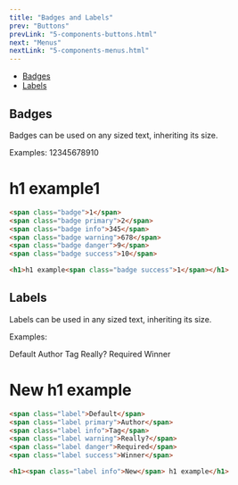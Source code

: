 ```yaml
---
title: "Badges and Labels"
prev: "Buttons"
prevLink: "5-components-buttons.html"
next: "Menus"
nextLink: "5-components-menus.html"
---
```


<div class="on-page-toc b-thin rounded mb-3e py-1e">
  <ul class="menu small">
    <li class="menu-item"><a href="#badges">Badges</a></li>
    <li class="menu-item"><a href="#labels">Labels</a></li>
  </ul>
</div>

## Badges

Badges can be used on any sized text, inheriting its size.

Examples: <span class="badge">1</span><span class="badge primary">2</span><span class="badge info">345</span><span class="badge warning">678</span><span class="badge danger">9</span><span class="badge success">10</span>

# h1 example<span class="badge success">1</span>

```HTML
<span class="badge">1</span>
<span class="badge primary">2</span>
<span class="badge info">345</span>
<span class="badge warning">678</span>
<span class="badge danger">9</span>
<span class="badge success">10</span>

<h1>h1 example<span class="badge success">1</span></h1>
```

## Labels

Labels can be used in any sized text, inheriting its size.

Examples:

<span class="label">Default</span>
<span class="label primary">Author</span>
<span class="label info">Tag</span>
<span class="label warning">Really?</span>
<span class="label danger">Required</span>
<span class="label success">Winner</span>

<h1><span class="label info">New</span> h1 example</h1>

```HTML
<span class="label">Default</span>
<span class="label primary">Author</span>
<span class="label info">Tag</span>
<span class="label warning">Really?</span>
<span class="label danger">Required</span>
<span class="label success">Winner</span>

<h1><span class="label info">New</span> h1 example</h1>
```
